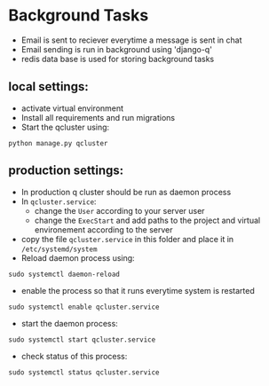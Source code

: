 # Background Tasks
- Email is sent to reciever everytime a message is sent in chat
- Email sending is run in background using 'django-q'
- redis data base is used for storing background tasks

## local settings:
- activate virtual environment
- Install all requirements and run migrations
- Start the qcluster using:
```
python manage.py qcluster
```

## production settings:
- In production q cluster should be run as daemon process
- In `qcluster.service`:
	- change the `User` according to your server user
	- change the `ExecStart` and add paths to the project and virtual environement according to the server
- copy the file `qcluster.service` in this folder and place it in `/etc/systemd/system`
- Reload daemon process using:
```
sudo systemctl daemon-reload
```
- enable the process so that it runs everytime system is restarted
```
sudo systemctl enable qcluster.service
```

- start the daemon process:
```
sudo systemctl start qcluster.service
```

- check status of this process:
```
sudo systemctl status qcluster.service
```
